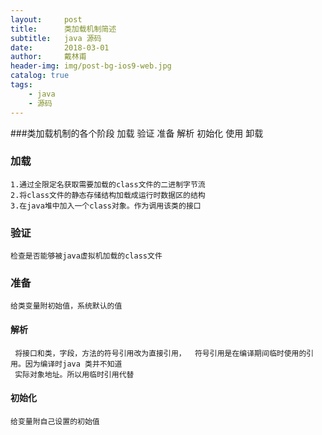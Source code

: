 ```yaml
---
layout:     post
title:      类加载机制简述
subtitle:   java 源码
date:       2018-03-01
author:     戴林甫
header-img: img/post-bg-ios9-web.jpg
catalog: true
tags:
    - java
    - 源码
---
```



###类加载机制的各个阶段
    加载   验证   准备  解析  初始化 使用 卸载


### 加载
    1.通过全限定名获取需要加载的class文件的二进制字节流
    2.将class文件的静态存储结构加载成运行时数据区的结构
    3.在java堆中加入一个class对象。作为调用该类的接口
    
### 验证
    检查是否能够被java虚拟机加载的class文件
    
### 准备
    给类变量附初始值，系统默认的值
    
#### 解析
     将接口和类，字段，方法的符号引用改为直接引用，  符号引用是在编译期间临时使用的引用。因为编译时java 类并不知道 
     实际对象地址。所以用临时引用代替
#### 初始化
    给变量附自己设置的初始值  
              